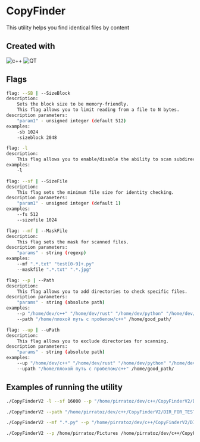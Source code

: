 # CopyFinder
This utility helps you find identical files by content

## Created with
![c++](https://img.shields.io/badge/C++-00599C?style=flat-square&logo=C%2B%2B&logoColor=white)
![QT](https://img.shields.io/badge/5.15.3-blue?style=flat&logo=qt&logoColor=white&labelColor=black)

## Flags
```sh
flag: --SB | --SizeBlock
description:
    Sets the block size to be memory-friendly.
    This flag allows you to limit reading from a file to N bytes.
description parameters:
    "param1" - unsigned integer (default 512)
examples:
    -sb 1024
    -sizeblock 2048
```
```sh
flag: -l
description:
    This flag allows you to enable/disable the ability to scan subdirectories.
examples:
    -l
```
```sh
flag: --sf | --SizeFile
description:
    This flag sets the minimum file size for identity checking.
description parameters:
    "param1" - unsigned integer (default 1)
examples:
    --fs 512
    --sizefile 1024
```
```sh
flag: --mf | --MaskFile
description:
    This flag sets the mask for scanned files.
description parameters:
    "params" - string (regexp)
examples:
    --mf ".*.txt" "test[0-9]+.py"
    --maskfile ".*.txt" ".*.jpg"
```
```sh
flag: --p | --Path
description:
    This flag allows you to add directories to check specific files.
description parameters:
    "params" - string (absolute path)
examples:
    --p "/home/dev/c++" "/home/dev/rust" "/home/dev/python" "/home/dev/asm"
    --path "/home/плохой путь с пробелом/c++" /home/good_path/
```
```sh
flag: --up | --uPath
description:
    This flag allows you to exclude directories for scanning.
description parameters:
    "params" - string (absolute path)
examples:
    --up "/home/dev/c++" "/home/dev/rust" "/home/dev/python" "/home/dev/asm"
    --upath "/home/плохой путь с пробелом/c++" /home/good_path/
```
## Examples of running the utility
```sh
./CopyFinderV2 -l --sf 16000 --p "/home/pirratoz/dev/c++/CopyFinderV2/DIR_FOR_TEST"
```
```sh
./CopyFinderV2 --path "/home/pirratoz/dev/c++/CopyFinderV2/DIR_FOR_TEST"
```
```sh
./CopyFinderV2 --mf ".*.py" --p "/home/pirratoz/dev/c++/CopyFinderV2/DIR_FOR_TEST"
```
```sh
./CopyFinderV2 --p /home/pirratoz/Pictures /home/pirratoz/dev/c++/CopyFinderV2/DIR_FOR_TEST --upath /home/pirratoz/dev/c++/CopyFinderV2/DIR_FOR_TEST/dir2 -l --sb 1024 --mf ".*.jpg"
```